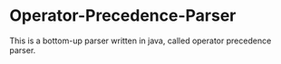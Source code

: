 # Operator-Precedence-Parser
This is a bottom-up parser written in java, called operator precedence parser. 
